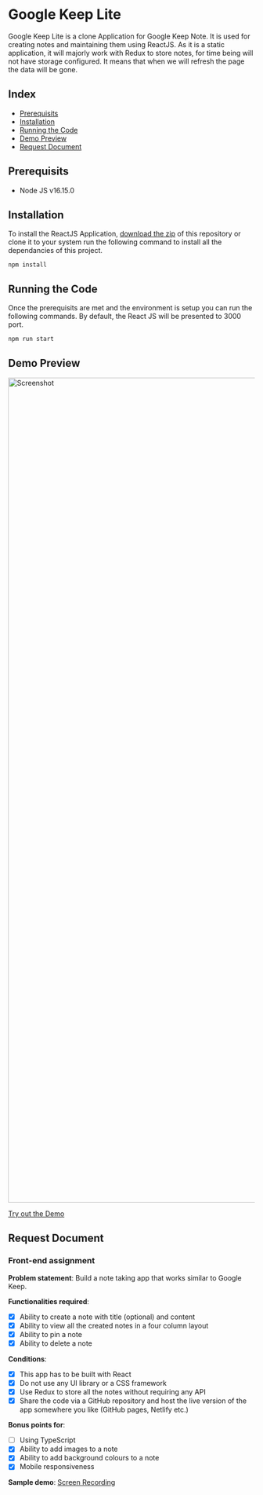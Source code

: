 # Google Keep Lite

Google Keep Lite is a clone Application for Google Keep Note. It is used for creating notes and maintaining them using ReactJS. As it is a static application, it will majorly work with Redux to store notes, for time being will not have storage configured. It means that when we will refresh the page the data will be gone.

## Index

* [Prerequisits](#prerequisits)
* [Installation](#installation)
* [Running the Code](#running-the-code)
* [Demo Preview](#demo-preview)
* [Request Document](#request-document)

## Prerequisits

* Node JS v16.15.0

## Installation

To install the ReactJS Application, [download the zip](https://github.com/HostFuture/google-keep-lite.git) of this repository or clone it to your system run the following command to install all the dependancies of this project.

```
npm install
```

## Running the Code

Once the prerequisits are met and the environment is setup you can run the following commands. By default, the React JS will be presented to 3000 port.

```
npm run start
```

## Demo Preview

<img width="1680" alt="Screenshot" src="https://user-images.githubusercontent.com/9988437/168332809-117ef9b1-7401-42e7-b585-99c6193d29de.png">

[Try out the Demo](https://hostfuture.github.io/google-keep-lite/)

## Request Document

### Front-end assignment

**Problem statement**:
Build a note taking app that works similar to Google Keep.

**Functionalities required**:
- [x] Ability to create a note with title (optional) and content
- [x] Ability to view all the created notes in a four column layout
- [x] Ability to pin a note
- [x] Ability to delete a note

**Conditions**:
- [x] This app has to be built with React
- [x] Do not use any UI library or a CSS framework
- [x] Use Redux to store all the notes without requiring any API
- [x] Share the code via a GitHub repository and host the live version of the app somewhere you like (GitHub pages, Netlify etc.)

**Bonus points for**:
- [ ] Using TypeScript
- [x] Ability to add images to a note
- [x] Ability to add background colours to a note
- [x] Mobile responsiveness

**Sample demo**:
[Screen Recording](https://drive.google.com/file/d/1lPAPT6cx0POcxHoh_WG-TAd6jKAB2CgO/view)

